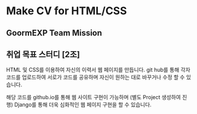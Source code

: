 # Make CV for HTML/CSS

## GoormEXP Team Mission
## 취업 목표 스터디 [2조]

HTML 및 CSS를 이용하여 자신의 이력서 웹 페이지를 만듭니다.
git hub를 통해 각자 코드를 업로드하여 서로가 코드를 공유하며 자신이 원하는 대로 바꾸거나 수정 할 수 있습니다.

해당 코드를 github.io를 통해 웹 사이트 구현이 가능하며 (별도 Project 생성하여 진행)
Django를 통해 더욱 심화적인 웹 페이지 구현을 할 수 있습니다.

